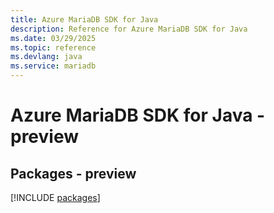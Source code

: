 ```yaml
---
title: Azure MariaDB SDK for Java
description: Reference for Azure MariaDB SDK for Java
ms.date: 03/29/2025
ms.topic: reference
ms.devlang: java
ms.service: mariadb
---
```

# Azure MariaDB SDK for Java - preview
## Packages - preview
[!INCLUDE [packages](mariadb-index.md)]